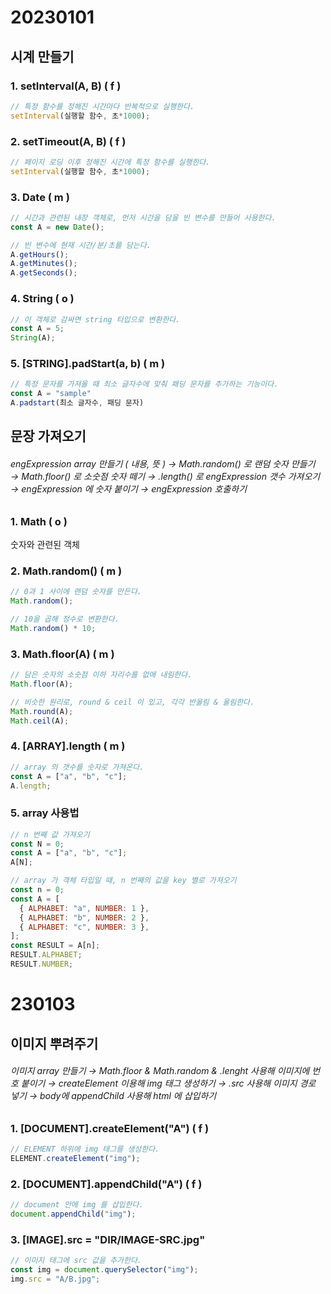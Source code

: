 # 20230101

## 시계 만들기

### 1. setInterval(A, B) ( f )

```js
// 특정 함수를 정해진 시간마다 반복적으로 실행한다.
setInterval(실행할 함수, 초*1000);
```

### 2. setTimeout(A, B) ( f )

```js
// 페이지 로딩 이후 정해진 시간에 특정 함수를 실행한다.
setInterval(실행할 함수, 초*1000);
```

### 3. Date ( m )

```js
// 시간과 관련된 내장 객체로, 먼저 시간을 담을 빈 변수를 만들어 사용한다.
const A = new Date();

// 빈 변수에 현재 시간/분/초를 담는다.
A.getHours();
A.getMinutes();
A.getSeconds();
```

### 4. String ( o )

```js
// 이 객체로 감싸면 string 타입으로 변환한다.
const A = 5;
String(A);
```

### 5. [STRING].padStart(a, b) ( m )

```js
// 특정 문자를 가져올 때 최소 글자수에 맞춰 패딩 문자를 추가하는 기능이다.
const A = "sample"
A.padstart(최소 글자수, 패딩 문자)
```

## 문장 가져오기

###### engExpression array 만들기 ( 내용, 뜻 ) → Math.random() 로 랜덤 숫자 만들기 → Math.floor() 로 소숫점 숫자 떼기 → .length() 로 engExpression 갯수 가져오기 → engExpression 에 숫자 붙이기 → engExpression 호출하기

### 1. Math ( o )

숫자와 관련된 객체

### 2. Math.random() ( m )

```js
// 0과 1 사이에 랜덤 숫자를 만든다.
Math.random();

// 10을 곱해 정수로 변환한다.
Math.random() * 10;
```

### 3. Math.floor(A) ( m )

```js
// 담은 숫자의 소숫점 이하 자리수를 없애 내림한다.
Math.floor(A);

// 비슷한 원리로, round & ceil 이 있고, 각각 반올림 & 올림한다.
Math.round(A);
Math.ceil(A);
```

### 4. [ARRAY].length ( m )

```js
// array 의 갯수를 숫자로 가져온다.
const A = ["a", "b", "c"];
A.length;
```

### 5. array 사용법

```js
// n 번째 값 가져오기
const N = 0;
const A = ["a", "b", "c"];
A[N];

// array 가 객체 타입일 때, n 번째의 값을 key 별로 가져오기
const n = 0;
const A = [
  { ALPHABET: "a", NUMBER: 1 },
  { ALPHABET: "b", NUMBER: 2 },
  { ALPHABET: "c", NUMBER: 3 },
];
const RESULT = A[n];
RESULT.ALPHABET;
RESULT.NUMBER;
```

# 230103

## 이미지 뿌려주기

###### 이미지 array 만들기 → Math.floor & Math.random & .lenght 사용해 이미지에 번호 붙이기 → createElement 이용해 img 태그 생성하기 → .src 사용해 이미지 경로 넣기 → body에 appendChild 사용해 html 에 삽입하기

### 1. [DOCUMENT].createElement("A") ( f )

```js
// ELEMENT 하위에 img 태그를 생성한다.
ELEMENT.createElement("img");
```

### 2. [DOCUMENT].appendChild("A") ( f )

```js
// document 안에 img 를 삽입한다.
document.appendChild("img");
```

### 3. [IMAGE].src = "DIR/IMAGE-SRC.jpg"

```js
// 이미지 태그에 src 값을 추가한다.
const img = document.querySelector("img");
img.src = "A/B.jpg";
```
